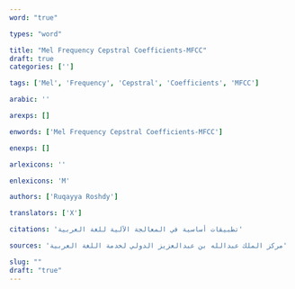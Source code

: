 ```yaml
---
word: "true"

types: "word"

title: "Mel Frequency Cepstral Coefficients-MFCC"
draft: true
categories: ['']

tags: ['Mel', 'Frequency', 'Cepstral', 'Coefficients', 'MFCC']

arabic: ''

arexps: []

enwords: ['Mel Frequency Cepstral Coefficients-MFCC']

enexps: []

arlexicons: ''

enlexicons: 'M'

authors: ['Ruqayya Roshdy']

translators: ['X']

citations: 'تطبيقات أساسية في المعالجة الآلية للغة العربية'

sources: 'مركز الملك عبدالله بن عبدالعزيز الدولي لخدمة اللغة العربية'

slug: ""
draft: "true"
---
```

